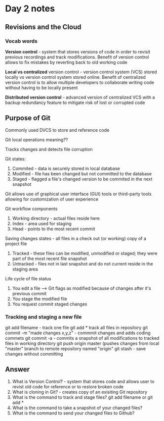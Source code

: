 # Day 2 notes

## Revisions and the Cloud

### Vocab words

<b>Version control</b> - system that stores versions of code in order to revisit previous recordings and track modifications. Benefit of version control allows to fix mistakes by reverting back to old working code

<b>Local vs centralized</b> version control - version control system (VCS) stored locally vs version control system stored online. Benefit of centralized version control is to allow multiple developers to collaborate writing code without having to be locally present

<b>Distributed version control</b> - advanced version of centralized VCS with a backup redundancy feature to mitigate risk of lost or corrupted code

## Purpose of Git

Commonly used DVCS to store and reference code

Git local operations meaning??

Tracks changes and detects file corruption

Git states:
  1. Commited - data is securely stored in local database
  2. Modified - file has been changed but not committed to the database
  3. Staged - flagged a file's changed version to be commited in the next snapshot

Git allows use of graphical user interface (GUI) tools or third-party tools allowing for customization of user experience

Git workflow components
  1. Working directory - actual files reside here
  2. Index - area used for staging
  3. Head - points to the most recent commit

Saving changes states - all files in a check out (or working) copy of a project file
  1. Tracked - these files can be modified, unmodified or staged; they were part of the most recent file snapshot
  2. Untracked - files not in last snapshot and do not current reside in the staging area

Life cycle of file status
  1. You edit a file --> Git flags as modified because of changes after it's previous commit
  2. You stage the modified file
  3. You request commit staged changes

### Tracking and staging a new file

git add filename - track one file
git add * track all files in repository
git commit -m "made changes x,y,z" - commmit changes and adds coding commets
git commit -a - commits a snapshot of all modifications to tracked files in working directory
git push origin master (pushes changes from local "master" branch to remote repository named "origin"
git stash - save changes without committing

## Answer
  1. What is Version Control? - system that stores code and allows user to revist old code for reference or to restore broken code
  2. What is cloning in Git? - creates copy of an exisiting Git repository 
  3. What is the command to track and stage files? git add filename or git add *
  4. What is the command to take a snapshot of your changed files?
  5. What is the command to send your changed files to Github?
